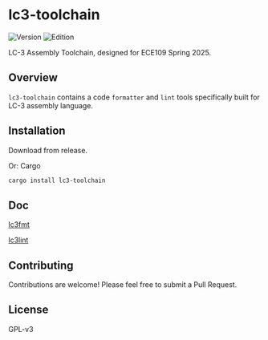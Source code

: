 # lc3-toolchain

![Version](https://img.shields.io/badge/version-0.3.0-blue)
![Edition](https://img.shields.io/badge/edition-2024-orange)

LC-3 Assembly Toolchain, designed for ECE109 Spring 2025.

## Overview

`lc3-toolchain` contains a code `formatter` and `lint` tools specifically built for LC-3 assembly language.

## Installation

Download from release.

Or:
Cargo

```bash
cargo install lc3-toolchain
```

## Doc

[lc3fmt](src/bin/fmt.md)

[lc3lint](src/bin/lint.md)

## Contributing

Contributions are welcome! Please feel free to submit a Pull Request.

## License

GPL-v3
